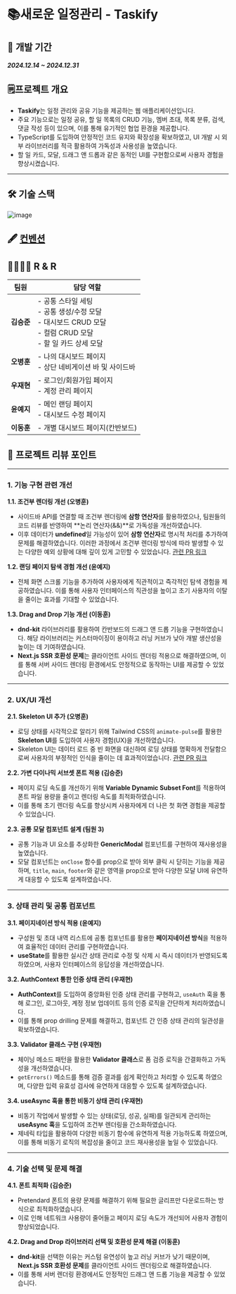 # 📚새로운 일정관리 - Taskify

## 📆 개발 기간
#### *2024.12.14 ~ 2024.12.31*

## 🗒️프로젝트 개요

- **Taskify**는 일정 관리와 공유 기능을 제공하는 웹 애플리케이션입니다.
- 주요 기능으로는 일정 공유, 할 일 목록의 CRUD 기능, 멤버 초대, 목록 분류, 검색, 댓글 작성 등이 있으며, 이를 통해 유기적인 협업 환경을 제공합니다.
- TypeScript를 도입하여 안정적인 코드 유지와 확장성을 확보하였고, UI 개발 시 외부 라이브러리를 적극 활용하여 가독성과 사용성을 높였습니다.
- 할 일 카드, 모달, 드래그 앤 드롭과 같은 동적인 UI를 구현함으로써 사용자 경험을 향상시켰습니다.

---

## 🛠️ 기술 스택

![image](https://github.com/user-attachments/assets/ca6bd789-d1d9-4638-842e-3fdcaddf27e2)

## 🖋️ [컨벤션](https://far-prune-e7e.notion.site/15af4f7d979380fb80f5c7328743e381?pvs=4)



## 👨‍👩‍👧‍👦 R & R

| **팀원** | **담당 역할** |
| --- | --- |
| **김승준** | - 공통 스타일 세팅<br>- 공통 생성/수정 모달<br>- 대시보드 CRUD 모달<br>- 컬럼 CRUD 모달<br>- 할 일 카드 상세 모달 |
| **오병훈** | - 나의 대시보드 페이지<br>- 상단 네비게이션 바 및 사이드바 |
| **우재현** | - 로그인/회원가입 페이지<br>- 계정 관리 페이지 |
| **윤예지** | - 메인 랜딩 페이지<br>- 대시보드 수정 페이지 |
| **이동훈** | - 개별 대시보드 페이지(칸반보드) |

## 📝 프로젝트 리뷰 포인트

---

### **1. 기능 구현 관련 개선**

**1.1. 조건부 렌더링 개선 (오병훈)**

- 사이드바 API를 연결할 때 조건부 렌더링에 **삼항 연산자**를 활용하였으나, 팀원들의 코드 리뷰를 반영하여 **논리 연산자(&&)**로 가독성을 개선하였습니다.
- 이후 데이터가 **undefined**일 가능성이 있어 **삼항 연산자**로 명시적 처리를 추가하여 문제를 해결하였습니다. 이러한 과정에서 조건부 렌더링 방식에 따라 발생할 수 있는 다양한 예외 상황에 대해 깊이 있게 고민할 수 있었습니다.
[관련 PR 링크](https://github.com/Codeit-Sprint-Part-3-Team-8/Taskify/pull/97)

**1.2. 랜딩 페이지 탐색 경험 개선 (윤예지)**

- 전체 화면 스크롤 기능을 추가하여 사용자에게 직관적이고 즉각적인 탐색 경험을 제공하였습니다. 이를 통해 사용자 인터페이스의 직관성을 높이고 초기 사용자의 이탈을 줄이는 효과를 기대할 수 있었습니다.

**1.3. Drag and Drop 기능 개선 (이동훈)**

- **dnd-kit** 라이브러리를 활용하여 칸반보드의 드래그 앤 드롭 기능을 구현하였습니다. 해당 라이브러리는 커스터마이징이 용이하고 러닝 커브가 낮아 개발 생산성을 높이는 데 기여하였습니다.
- **Next.js SSR 호환성 문제**는 클라이언트 사이드 렌더링 적용으로 해결하였으며, 이를 통해 서버 사이드 렌더링 환경에서도 안정적으로 동작하는 UI를 제공할 수 있었습니다.

---

### **2. UX/UI 개선**

**2.1. Skeleton UI 추가 (오병훈)**

- 로딩 상태를 시각적으로 알리기 위해 Tailwind CSS의 `animate-pulse`를 활용한 **Skeleton UI**를 도입하여 사용자 경험(UX)을 개선하였습니다.
- Skeleton UI는 데이터 로드 중 빈 화면을 대신하여 로딩 상태를 명확하게 전달함으로써 사용자의 부정적인 인식을 줄이는 데 효과적이었습니다.
[관련 PR 링크](https://github.com/Codeit-Sprint-Part-3-Team-8/Taskify/pull/143)

**2.2. 가변 다이나믹 서브셋 폰트 적용 (김승준)**

- 페이지 로딩 속도를 개선하기 위해 **Variable Dynamic Subset Font**를 적용하여 폰트 파일 용량을 줄이고 렌더링 속도를 최적화하였습니다.
- 이를 통해 초기 렌더링 속도를 향상시켜 사용자에게 더 나은 첫 화면 경험을 제공할 수 있었습니다.

**2.3. 공통 모달 컴포넌트 설계 (팀원 3)**

- 공통 기능과 UI 요소를 추상화한 **GenericModal** 컴포넌트를 구현하여 재사용성을 높였습니다.
- 모달 컴포넌트는 `onClose` 함수를 prop으로 받아 외부 클릭 시 닫히는 기능을 제공하며, `title`, `main`, `footer`와 같은 영역을 prop으로 받아 다양한 모달 UI에 유연하게 대응할 수 있도록 설계하였습니다.

---

### **3. 상태 관리 및 공통 컴포넌트**

**3.1. 페이지네이션 방식 적용 (윤예지)**

- 구성원 및 초대 내역 리스트에 공통 컴포넌트를 활용한 **페이지네이션 방식**을 적용하여 효율적인 데이터 관리를 구현하였습니다.
- **useState**를 활용한 실시간 상태 관리로 수정 및 삭제 시 즉시 데이터가 반영되도록 하였으며, 사용자 인터페이스의 응답성을 개선하였습니다.

**3.2. AuthContext 통한 인증 상태 관리 (우재현)**

- **AuthContext**를 도입하여 중앙화된 인증 상태 관리를 구현하고, `useAuth` 훅을 통해 로그인, 로그아웃, 계정 정보 업데이트 등의 인증 로직을 간단하게 처리하였습니다.
- 이를 통해 prop drilling 문제를 해결하고, 컴포넌트 간 인증 상태 관리의 일관성을 확보하였습니다.

**3.3. Validator 클래스 구현 (우재현)**

- 체이닝 메소드 패턴을 활용한 **Validator 클래스**로 폼 검증 로직을 간결화하고 가독성을 개선하였습니다.
- `getErrors()` 메소드를 통해 검증 결과를 쉽게 확인하고 처리할 수 있도록 하였으며, 다양한 입력 유효성 검사에 유연하게 대응할 수 있도록 설계하였습니다.

**3.4. useAsync 훅을 통한 비동기 상태 관리 (우재현)**

- 비동기 작업에서 발생할 수 있는 상태(로딩, 성공, 실패)를 일관되게 관리하는 **useAsync 훅**을 도입하여 조건부 렌더링을 간소화하였습니다.
- 제네릭 타입을 활용하여 다양한 비동기 함수에 유연하게 적용 가능하도록 하였으며, 이를 통해 비동기 로직의 복잡성을 줄이고 코드 재사용성을 높일 수 있었습니다.

---

### **4. 기술 선택 및 문제 해결**

**4.1. 폰트 최적화 (김승준)**

- Pretendard 폰트의 용량 문제를 해결하기 위해 필요한 글리프만 다운로드하는 방식으로 최적화하였습니다.
- 이로 인해 네트워크 사용량이 줄어들고 페이지 로딩 속도가 개선되어 사용자 경험이 향상되었습니다.

**4.2. Drag and Drop 라이브러리 선택 및 호환성 문제 해결 (이동훈)**

- **dnd-kit**을 선택한 이유는 커스텀 유연성이 높고 러닝 커브가 낮기 때문이며, **Next.js SSR 호환성 문제**를 클라이언트 사이드 렌더링으로 해결하였습니다.
- 이를 통해 서버 렌더링 환경에서도 안정적인 드래그 앤 드롭 기능을 제공할 수 있었습니다.
